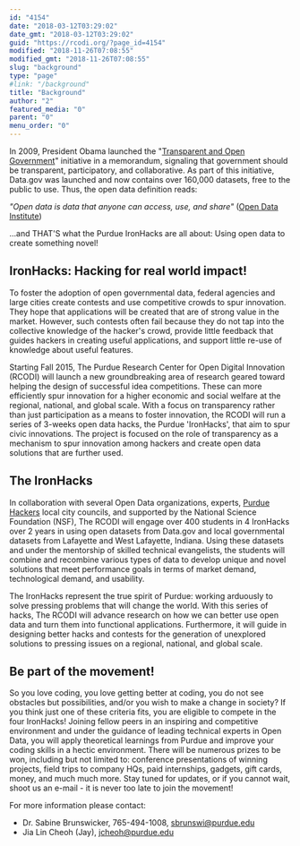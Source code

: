 ```yaml
---
id: "4154"
date: "2018-03-12T03:29:02"
date_gmt: "2018-03-12T03:29:02"
guid: "https://rcodi.org/?page_id=4154"
modified: "2018-11-26T07:08:55"
modified_gmt: "2018-11-26T07:08:55"
slug: "background"
type: "page"
#link: "/background"
title: "Background"
author: "2"
featured_media: "0"
parent: "0"
menu_order: "0"
---
```


In 2009, President Obama launched the "[Transparent and Open Government](https://www.whitehouse.gov/the_press_office/TransparencyandOpenGovernment)" initiative in a memorandum, signaling that government should be transparent, participatory, and collaborative. As part of this initiative, Data.gov was launched and now contains over 160,000 datasets, free to the public to use. Thus, the open data definition reads:

*"Open data is data that anyone can access, use, and share"* ([Open Data Institute](https://theodi.org/guides/what-open-data))

&#x2026;and THAT'S what the Purdue IronHacks are all about: Using open data to create something novel!

## IronHacks: Hacking for real world impact!


To foster the adoption of open governmental data, federal agencies and large cities create contests and use competitive crowds to spur innovation. They hope that applications will be created that are of strong value in the market. However, such contests often fail because they do not tap into the collective knowledge of the hacker's crowd, provide little feedback that guides hackers in creating useful applications, and support little re-use of knowledge about useful features.

Starting Fall 2015, The Purdue Research Center for Open Digital Innovation (RCODI) will launch a new groundbreaking area of research geared toward helping the design of successful idea competitions. These can more efficiently spur innovation for a higher economic and social welfare at the regional, national, and global scale. With a focus on transparency rather than just participation as a means to foster innovation, the RCODI will run a series of 3-weeks open data hacks, the Purdue 'IronHacks', that aim to spur civic innovations. The project is focused on the role of transparency as a mechanism to spur innovation among hackers and create open data solutions that are further used.

## The IronHacks

In collaboration with several Open Data organizations, experts, [Purdue Hackers](http://purduehackers.com/) local city councils, and supported by the National Science Foundation (NSF), The RCODI will engage over 400 students in 4 IronHacks over 2 years in using open datasets from Data.gov and local governmental datasets from Lafayette and West Lafayette, Indiana. Using these datasets and under the mentorship of skilled technical evangelists, the students will combine and recombine various types of data to develop unique and novel solutions that meet performance goals in terms of market demand, technological demand, and usability.

The IronHacks represent the true spirit of Purdue: working arduously to solve pressing problems that will change the world. With this series of hacks, The RCODI will advance research on how we can better use open data and turn them into functional applications. Furthermore, it will guide in designing better hacks and contests for the generation of unexplored solutions to pressing issues on a regional, national, and global scale.

## Be part of the movement!

So you love coding, you love getting better at coding, you do not see obstacles but possibilities, and/or you wish to make a change in society? If you think just one of these criteria fits, you are eligible to compete in the four IronHacks! Joining fellow peers in an inspiring and competitive environment and under the guidance of leading technical experts in Open Data, you will apply theoretical learnings from Purdue and improve your coding skills in a hectic environment. There will be numerous prizes to be won, including but not limited to: conference presentations of winning projects, field trips to company HQs, paid internships, gadgets, gift cards, money, and much much more. Stay tuned for updates, or if you cannot wait, shoot us an e-mail - it is never too late to join the movement!

For more information please contact:

- Dr. Sabine Brunswicker, 765-494-1008, sbrunswi@purdue.edu
- Jia Lin Cheoh (Jay), jcheoh@purdue.edu
